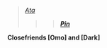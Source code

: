 >[*Ata*](https://coldblood-ed.atabook.org) <b/>
>>>[*Pin*](https://pin.it/1x5n6R8Ce)


Closefriends 
[Omo] and [Dark]

